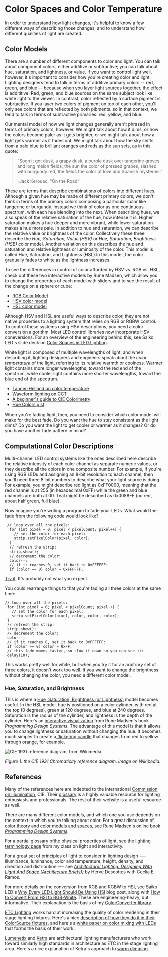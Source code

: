 # Color Spaces and Color Temperature

In order to understand how light changes, it's helpful to know a few different ways of describing those changes, and to understand how different qualities of light are created. 

## Color Models

There are a number of different components to color and light. You can talk about component colors, either additive or subtractive; you can talk about hue, saturation, and lightness, or value. If you want to control light well, however, it's important to consider how you're creating color and light.  Lighting designers tend to talk in terms of additive primary colors -- red, green, and blue -- because when you layer light sources together, the effect is addititive. Red, green, and blue sources on the same subject look like white light to the viewer. In contrast, color reflected by a surface pigment is subrtactive. If you layer two colors of pigment on top of each other, you'll only see colors that are reflected by both pibments. so in that context, we tend to talk in terms of subtractive primaries: red, yellow, and blue.

Our mental model of how we light changes generally aren't phrased in terms of primary colors, however. We might talk about how it dims, or how the colors become paler as it gets brighter, or we might talk about how a light gets warmer as it fades out. We might talk about how the sky shifts from a pale blue to brilliant oranges and reds as the sun sets, as in this quote:

<blockquote>"Soon it got dusk, a grapy dusk, a purple dusk over tangerine groves and long melon fields; the sun the color of pressed grapes, slashed with burgundy red, the fields the color of love and Spanish mysteries."

-Jack Kerouac, "On the Road"</blockquote>

These are terms that describe combinations of colors into different hues. Although a given hue may be made of different primary colors, we don't think in terms of the primary colors composing a particular color like tangerine or burgundy. Instead we think of color as one continuous spectrum, with each hue blending into the next. When describing hues, we also speak of the relative saturation of the hue, how intense it is. Higher saturation makes a hue deeper and more vibrant, while lower saturation makes a hue more pale.  In addition to hue and saturation, we can describe the relative value or brightness of the color. Collectively these three describe the *Hue, Saturation, Value (HSV)* or *Hue, Saturation, Brightness (HSB)* color model. Another variation on this describes the hue and saturation and relative lightness or luminosity of the color. This model is called Hue, Saturation, and Lightness (HSL).In this model, the color gradually fades to white as the lightness increases.

To see the differences in control of color afforded by HSV vs. RGB vs. HSL, check out these two interactive models by Rune Madsen, which allow you to change the properties of each model with sliders and to see the result of the change on a sphere or cube:
* [RGB Color Model](https://programmingdesignsystems.com/color/color-models-and-color-spaces/index.html#rgb-cube)
* [HSV color model](https://programmingdesignsystems.com/color/color-models-and-color-spaces/index.html#hsv-cylinder)
* [HSL color model](https://programmingdesignsystems.com/color/color-models-and-color-spaces/index.html#hsl-cylinder)

Although HSV and HSL are useful ways to describe color, they are not native properties to a lighting system that relies on RGB or RGBW control. To control these systems using HSV descriptions, you need a color conversion algorithm. Most LED control libraries now incorporate HSV coneversions. For an overview of the engineering behind this, see Saiko LED's slide deck on [Color Spaces in LED Lighting](http://saikoled.com/assets/img/Color%20Spaces%20in%20LED%20Lighting.pdf).

White light is composed of multiple wavelengths of light, and when describing it, lighting designers and engineers speak about the *color temperature* of the light, referring to its relative warmth or coolness. Warmer light contains more longer wavelengths, toward the red end of the spectrum, while cooler light contains more shorter wavelengths, toward the blue end of the spectrum.

* [Tanner-Helland on color temperature](http://www.tannerhelland.com/4435/convert-temperature-rgb-algorithm-code/)
* [Waveform lighting on CCT](https://www.waveformlighting.com/tech/calculate-color-temperature-cct-from-cie-1931-xy-coordinates)
 * [A beginner's guide to CIE Colorimetry](https://medium.com/hipster-color-science/a-beginners-guide-to-colorimetry-401f1830b65a)
* [Hue Colors gist](https://gist.github.com/popcorn245/30afa0f98eea1c2fd34d)

When you're fading light, then, you need to consider which color model will make for the best fade. Do you want the hue to stay consistent as the light dims? Do you want the light to get cooler or warmer as it changes? Or do you have another fade pattern in mind?

## Computational Color Descriptions
Multi-channel LED control systems like the ones described here describe the relative intensity of each color channel as separate numeric values, or they describe all the colors in one composite number. For example, if you're using RGB LEDs and assigning an 8-bit resolution to each channel, then you'll need three 8-bit numbers to describe what your light source is doing. For example, you might describe red light as 0xFF0000, meaning that the red channel is at 255 (in hexadecimal 0xFF) while the green and blue channels are both at 00. Teal might be described as 0x0088FF (no red, about half green, full blue). 

Now imagine you're writing a program to fade your LEDs. What would the  fade from the following code would look like?

````
 // loop over all the pixels:
  for (int pixel = 0; pixel < pixelCount; pixel++) {
    // set the color for each pixel:
    strip.setPixelColor(pixel, color);   
  }
  // refresh the strip:
  strip.show();
  // decrement the color:
  color--;
  // if it reaches 0, set it back to 0xFFFFFF:
  if (color == 0) color = 0xFFFFFF;
````
 [Try it](https://github.com/tigoe/LightProjects/tree/main/APA102x/APA102xRGBFade). It's probably not what you expect.

 You could rearrange things to that you're fading all three colors at the same time:

 ````
 // loop over all the pixels:
  for (int pixel = 0; pixel < pixelCount; pixel++) {
    // set the color for each pixel:
    strip.setPixelColor(pixel, color, color, color);
  }
  // refresh the strip:
  strip.show();
  // decrement the color:
  color--;
  // if it reaches 0, set it back to 0xFFFFFF:
  if (color == 0) color = 0xFF;
  // this fade moves faster, so slow it down so you can see it:
  delay(10);
 ````

This works pretty well for white, but when you try it for an arbitrary set of three colors, it doesn't work too well. If you want to change the  brightness without changing the color, you need a different color model.

### Hue, Saturation, and Brightness

This is where a [Hue, Saturation, Brightness (or Lightness)](https://programmingdesignsystems.com/color/color-models-and-color-spaces/index.html#color-models-and-color-spaces-JDQ1fRD) model becomes useful. In the HSL model, hue is positioned on a color cylinder, with red at the top (0 degrees), green at 120 degrees, and blue at 240 degrees. Saturation is the radius of the cylinder, and lightness is the depth of the cylinder. Here's an [interactive visualization](https://programmingdesignsystems.com/color/color-models-and-color-spaces/index.html#hsl-cylinder) from Rune Madsen's book _Programming Design Systems_. The advantage of this model is that it allows you to change lightness or saturation without changing the hue. It becomes much simpler to create a[ flickering candle](https://github.com/tigoe/LightProjects/tree/main/APA102x/APA102xCandle) that changes from red to yellow through orange, for example. 

![CIE 1931 reference diagram, from Wikimedia](https://upload.wikimedia.org/wikipedia/commons/5/5f/CIE-1931_diagram_in_LAB_space.svg)

_Figure 1. the CIE 1931 Chromaticity reference diagram. Image on Wikipedia._
## References

Many of the references here are indebted to the International [Commission on Illumination](http://www.cie.co.at), CIE. Their [glossary](http://eilv.cie.co.at/) is a highly valuable resource for lighting enthusiasts and professionals. The rest of their website is a useful resource as well.

There are many different color models, and which one you use depends on the context in which you're talking about color. For a great discussion of [color theory](https://programmingdesignsystems.com/color/a-short-history-of-color-theory/index.html) and [color models and spaces](https://programmingdesignsystems.com/color/color-models-and-color-spaces/index.html), see Rune Madsen's online book _[Programming Design Systems](https://programmingdesignsystems.com)_. 

For a partial glossary ofthe physical properties of light, see the [lighting terminology page](https://itp.nyu.edu/classes/light/lighting-terminology/) from my class on light and interactivity.

For a great set of principles of light to consider in lighting design -— illuminance, luminance, color and temperature, height, density, and direction and distribution —- see _[Architectural Lighting: Designing With Light And Space (Architecture Briefs))](https://books.google.com/books/about/Architectural_Lighting.html?id=3QJlJPIX8-sC)_ by Herve Descottes with Ceclia E. Ramos.

For more details on the conversion from RGB and RGBW to HSI, see Saiko LED's [Why Every LED Light Should Be Using HSI](https://blog.saikoled.com/post/43693602826/why-every-led-light-should-be-using-hsi) blog post, along with [How to Convert From HSI to RGB-White](https://blog.saikoled.com/post/44677718712/how-to-convert-from-hsi-to-rgb-white). These are engineering-heavy, but informative. Their explanation is the basis of my [ColorConverter library](https://github.com/tigoe/ColorConverter).

[ETC Lighting](http://etcconnect.com/) works hard at increasing the quality of color rendering in their stage lighting fixtures. Here's a nice [description of how they do it in their ColorSource fixtures](https://www.etcconnect.com/Products/Lighting-Fixtures/ColorSource-Spot/Deep-Blue.aspx), and here's a [white paper on color mixing with LEDs](file:///C:/Users/tomig/Downloads/Selador_white_paper_US.pdf) that forms the basis of their work. 

[Lumenetix](http://lumenetix.com/) and [Ketra](https://www.ketra.com/) are architectural lighting manufacturers who work toward similarly high standards in architecture as ETC in the stage lighting area. Here's a nice explanation of Ketra's approach to [warm dimming](https://www.ketra.com/why-ketra/warm-dimming-led-lighting). 